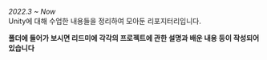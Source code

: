 *2022.3 ~ Now* <br/>
Unity에 대해 수업한 내용들을 정리하여 모아둔 리포지터리입니다. <br/>

**폴더에 들어가 보시면 리드미에 각각의 프로젝트에 관한 설명과 배운 내용 등이 작성되어 있습니다**